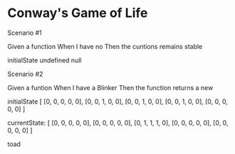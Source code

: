 # Conway's Game of Life

Scenario #1

Given a function <next>
When I have no <initial-state>
Then the cuntions remains stable

initialState
undefined
null

Scenario #2

Given a funtion <next>
When I have a Blinker <initialState>
Then the function returns a new <currentState>

initialState
[
    [0, 0, 0, 0, 0],
    [0, 0, 1, 0, 0],
    [0, 0, 1, 0, 0],
    [0, 0, 1, 0, 0],
    [0, 0, 0, 0, 0]
]

currentState: 
[
    [0, 0, 0, 0, 0],
    [0, 0, 0, 0, 0],
    [0, 1, 1, 1, 0],
    [0, 0, 0, 0, 0],
    [0, 0, 0, 0, 0]
]



toad